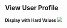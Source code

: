 <h2>View User Profile</h2>
<b>Display with Hard Values</b>

<img src ='https://user-images.githubusercontent.com/78100508/132148726-9729e7b7-dc3a-4e27-a404-4993432e826f.png'>

